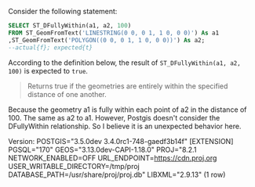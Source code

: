 Consider the following statement:
```sql
SELECT ST_DFullyWithin(a1, a2, 100)
FROM ST_GeomFromText('LINESTRING(0 0, 0 1, 1 0, 0 0)') As a1
,ST_GeomFromText('POLYGON((0 0, 0 1, 1 0, 0 0))') As a2;
--actual{f}; expected{t} 
```
According to the definition below, the result of `ST_DFullyWithin(a1, a2, 100)` is expected to `true`.

> Returns true if the geometries are entirely within the specified distance of one another.

Because the geometry a1 is fully within each point of a2 in the distance of 100. The same as a2 to a1. However, Postgis doesn't consider the DFullyWithin relationship. So I believe it is an unexpected behavior here.

Version:
 POSTGIS="3.5.0dev 3.4.0rc1-748-gaedf3b14f" [EXTENSION] PGSQL="170" GEOS="3.13.0dev-CAPI-1.18.0" PROJ="8.2.1 NETWORK_ENABLED=OFF URL_ENDPOINT=https://cdn.proj.org USER_WRITABLE_DIRECTORY=/tmp/proj DATABASE_PATH=/usr/share/proj/proj.db" LIBXML="2.9.13"
(1 row)

